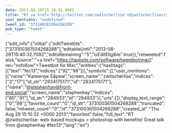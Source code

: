 ```yaml
---
date: 2013-08-29T15:10:32.000Z
title: "RT <a href='http://twitter.com/zwitscherlise'>@zwitscherlise</a>: web-based mockups = photoshop with benefits! Great talk from <a href='http://twitter.com/stephenhay'>@stephenhay</a> #fec13″"
user_mentions: "undefined"
tweet_id: "373100361504268288"
pub_type: "tweet"
---
```

{"edit_info":{"initial":{"editTweetIds":["373100361504268288"],"editableUntil":"2013-08-29T15:40:32.709Z","editsRemaining":"5","isEditEligible":true}},"retweeted":false,"source":"<a href=\"https://tapbots.com/software/tweetbot/mac\" rel=\"nofollow\">Tweetbot for Mac</a>","entities":{"hashtags":[{"text":"fec13","indices":["92","98"]}],"symbols":[],"user_mentions":[{"name":"Калинчук Ефрем","screen_name":"zwitscherlise","indices":["3","17"],"id_str":"2834175171","id":"2834175171"},{"name":"@stephenhay@front-end.social","screen_name":"stephenhay","indices":["80","91"],"id_str":"284933","id":"284933"}],"urls":[]},"display_text_range":["0","98"],"favorite_count":"0","id_str":"373100361504268288","truncated":false,"retweet_count":"0","id":"373100361504268288","created_at":"Thu Aug 29 15:10:32 +0000 2013","favorited":false,"full_text":"RT @zwitscherlise: web-based mockups = photoshop with benefits! Great talk from @stephenhay #fec13","lang":"en"}
